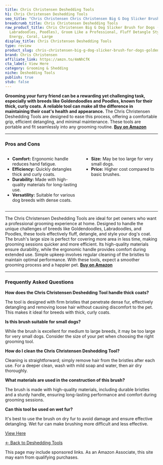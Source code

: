 ```yaml
---
title: Chris Christensen Deshedding Tools
h1: Chris Christensen Deshedding Tools
seo_title: "Chris Christensen Chris Christensen Big G Dog Slicker Brush\u2026"
breadcrumb_title: Chris Christensen Deshedding Tools
raw_product_title: Chris Christensen Big G Dog Slicker Brush for Dogs (Goldendoodles,
  Labradoodles, Poodles), Groom Like a Professional, Fluff Detangle Style, Saves Time
  Energy, Coral, Large
display_title: Chris Christensen Deshedding Tools
type: review
product_slug: chris-christensen-big-g-dog-slicker-brush-for-dogs-goldendoodles-labrad-52fdbcb7
brand: Chris Christensen
affiliate_link: https://amzn.to/4mNhCfK
cta_label: View Here
category: Grooming & Shedding
niche: Deshedding Tools
publish: true
stub: false
---
```


<div id="intro" class="full-width">
  <p><strong>Grooming your furry friend can be a rewarding yet challenging task, especially with breeds like Goldendoodles and Poodles, known for their thick, curly coats. A reliable tool can make all the difference in maintaining their coat's health and appearance.</strong> The Chris Christensen Deshedding Tools are designed to ease this process, offering a comfortable grip, efficient detangling, and minimal maintenance. These tools are portable and fit seamlessly into any grooming routine. <a href="https://amzn.to/4mNhCfK" rel="nofollow sponsored noopener" target="_blank"><strong>Buy on Amazon</strong></a></p>
</div>

<hr />
<h3 id="pros-cons">Pros and Cons</h3>
<div class="pc-grid" style="display:grid;grid-template-columns:1fr 1fr;gap:16px;">
  <ul>
    <li><strong>Comfort:</strong> Ergonomic handle reduces hand fatigue.</li>
    <li><strong>Efficiency:</strong> Quickly detangles thick and curly coats.</li>
    <li><strong>Durability:</strong> Made with high-quality materials for long-lasting use.</li>
    <li><strong>Versatility:</strong> Suitable for various dog breeds with dense coats.</li>
  </ul>
  <ul>
    <li><strong>Size:</strong> May be too large for very small dogs.</li>
    <li><strong>Price:</strong> Higher cost compared to basic brushes.</li>
  </ul>
</div>
<hr />

<div class="full-width">
  <p>The Chris Christensen Deshedding Tools are ideal for pet owners who want a professional grooming experience at home. Designed to handle the unique challenges of breeds like Goldendoodles, Labradoodles, and Poodles, these tools effectively fluff, detangle, and style your dog's coat. The brush's large size is perfect for covering more area in less time, making grooming sessions quicker and more efficient. Its high-quality materials ensure durability, while the ergonomic handle provides comfort during extended use. Simple upkeep involves regular cleaning of the bristles to maintain optimal performance. With these tools, expect a smoother grooming process and a happier pet. <a href="https://amzn.to/4mNhCfK" rel="nofollow sponsored noopener" target="_blank"><strong>Buy on Amazon</strong></a></p>
</div>

<hr />
<h3 id="faqs">Frequently Asked Questions</h3>

<p><strong>How does the Chris Christensen Deshedding Tool handle thick coats?</strong></p>
<p>The tool is designed with firm bristles that penetrate dense fur, effectively detangling and removing loose hair without causing discomfort to the pet. This makes it ideal for breeds with thick, curly coats.</p>

<p><strong>Is this brush suitable for small dogs?</strong></p>
<p>While the brush is excellent for medium to large breeds, it may be too large for very small dogs. Consider the size of your pet when choosing the right grooming tool.</p>

<p><strong>How do I clean the Chris Christensen Deshedding Tool?</strong></p>
<p>Cleaning is straightforward; simply remove hair from the bristles after each use. For a deeper clean, wash with mild soap and water, then air dry thoroughly.</p>

<p><strong>What materials are used in the construction of this brush?</strong></p>
<p>The brush is made with high-quality materials, including durable bristles and a sturdy handle, ensuring long-lasting performance and comfort during grooming sessions.</p>

<p><strong>Can this tool be used on wet fur?</strong></p>
<p>It's best to use the brush on dry fur to avoid damage and ensure effective detangling. Wet fur can make brushing more difficult and less effective.</p>
<p><a class="btn" href="https://amzn.to/4mNhCfK" target="_blank" rel="nofollow sponsored noopener">View Here</a></p>
<p><a href="/roundups/grooming-shedding/deshedding-tools/">← Back to Deshedding Tools</a></p>
<aside class="disclosure">This page may include sponsored links. As an Amazon Associate, this site may earn from qualifying purchases.</aside>
